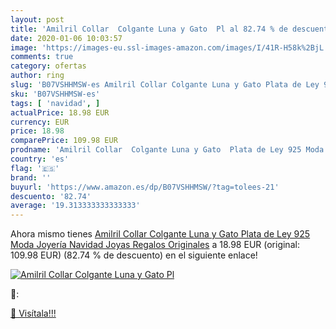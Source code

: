 ```yaml
---
layout: post
title: 'Amilril Collar  Colgante Luna y Gato  Pl al 82.74 % de descuento'
date: 2020-01-06 10:03:57
image: 'https://images-eu.ssl-images-amazon.com/images/I/41R-H58k%2BjL._SL200_.jpg'
comments: true
category: ofertas
author: ring
slug: 'B07VSHHMSW-es Amilril Collar Colgante Luna y Gato Plata de Ley 925 Moda...'
sku: 'B07VSHHMSW-es'
tags: [ 'navidad', ]
actualPrice: 18.98 EUR
currency: EUR
price: 18.98
comparePrice: 109.98 EUR
prodname: 'Amilril Collar  Colgante Luna y Gato  Plata de Ley 925 Moda Joyería  Navidad Joyas Regalos Originales'
country: 'es'
flag: '🇪🇸'
brand: ''
buyurl: 'https://www.amazon.es/dp/B07VSHHMSW/?tag=tolees-21'
descuento: '82.74'
average: '19.313333333333333'
---
```


Ahora mismo tienes [Amilril Collar  Colgante Luna y Gato  Plata de Ley 925 Moda Joyería  Navidad Joyas Regalos Originales](https://www.amazon.es/dp/B07VSHHMSW/?tag=tolees-21) a 18.98 EUR (original: 109.98 EUR) (82.74 %  de descuento) en el siguiente enlace!

[![Amilril Collar  Colgante Luna y Gato  Pl](https://images-eu.ssl-images-amazon.com/images/I/41R-H58k%2BjL._SL200_.jpg)](https://www.amazon.es/dp/B07VSHHMSW/?tag=tolees-21)

🔎:


[🛒 Visítala!!!](https://www.amazon.es/dp/B07VSHHMSW/?tag=tolees-21)
